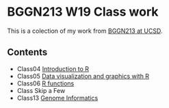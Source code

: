 # BGGN213 W19 Class work

This is a colection of my work from [BGGN213 at UCSD](https://bioboot.github.io/bggn213_W19/).

## Contents
- Class04 [Introduction to R]()
- Class05 [Data visualization and graphics with R](https://github.com/bioboot/bggn213_W19_classwork/blob/master/class05/class05.md)
- Class06 [R functions]()
- Class Skip a Few
- Class13 [Genome Informatics](https://github.com/bioboot/bggn213_W19_classwork/blob/master/class13/class13.md)
